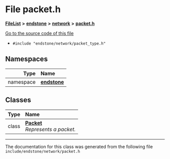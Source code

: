 

# File packet.h



[**FileList**](files.md) **>** [**endstone**](dir_6cf277b678674f97c7a2b6b3b2447b33.md) **>** [**network**](dir_5fb49eba5df98b849987b1937230be97.md) **>** [**packet.h**](packet_8h.md)

[Go to the source code of this file](packet_8h_source.md)



* `#include "endstone/network/packet_type.h"`













## Namespaces

| Type | Name |
| ---: | :--- |
| namespace | [**endstone**](namespaceendstone.md) <br> |


## Classes

| Type | Name |
| ---: | :--- |
| class | [**Packet**](classendstone_1_1Packet.md) <br>_Represents a packet._  |



















































------------------------------
The documentation for this class was generated from the following file `include/endstone/network/packet.h`

